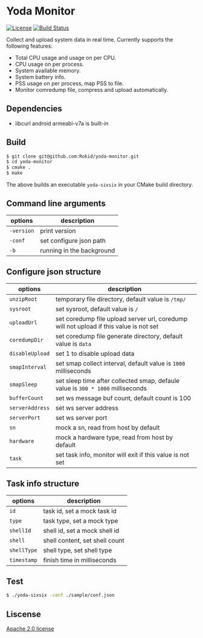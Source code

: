 # Yoda Monitor
[![License](https://img.shields.io/badge/licence-Apache%202.0-brightgreen.svg?style=flat)](LICENSE)
[![Build Status](https://travis-ci.org/yodaos-project/edge-monitor.svg?branch=master)](https://travis-ci.org/yodaos-project/edge-monitor)

Collect and upload system data in real time. Currently supports the following features:

- Total CPU usage and usage on per CPU.
- CPU usage on per process.
- System available memory.
- System battery info.
- PSS usage on per process, map PSS to file.
- Monitor comredump file, compress and upload automatically.

## Dependencies
- libcurl android armeabi-v7a is built-in

## Build

```bash
$ git clone git@github.com:Rokid/yoda-monitor.git
$ cd yoda-monitor
$ cmake .
$ make
```

The above builds an executable `yoda-sixsix` in your CMake build directory.

## Command line arguments

| options          | description   |
|------------------|---------------|
| `-version`       | print version |
| `-conf`          | set configure json path |
| `-b`             | running in the background |

## Configure json structure
| options          | description   |
|------------------|---------------|
| `unzipRoot`      | temporary file directory, default value is `/tmp/` |
| `sysroot`        | set sysroot, default value is `/` |
| `uploadUrl`      | set coredump file upload server url, coredump will not upload if this value is not set |
| `coredumpDir`    | set coredump file generate directory, default value is `data`  |
| `disableUpload`  | set 1 to disable upload data |
| `smapInterval`   | set smap collect interval, default value is `1000` milliseconds |
| `smapSleep`      | set sleep time after collected smap, defaule value is `300 * 1000` milliseconds |
| `bufferCount`    | set ws message buf count, default count is 100 |
| `serverAddress`  | set ws server address |
| `serverPort`     | set ws server port |
| `sn`             | mock a sn, read from host by default |
| `hardware`       | mock a hardware type, read from host by default |
| `task`           | set task info, monitor will exit if this value is not set |

## Task info structure
| options          | description   |
|------------------|---------------|
| `id`             | task id, set a mock task id |
| `type`           | task type, set a mock type |
| `shellId`        | shell id, set a mock shell id |
| `shell`          | shell content, set shell count |
| `shellType`      | shell type, set shell type |
| `timestamp`      | finish time in milliseconds |

## Test

```bash
$ ./yoda-sixsix -conf ./sample/conf.json
```

## Liscense

[Apache 2.0 license](https://www.apache.org/licenses/LICENSE-2.0)
